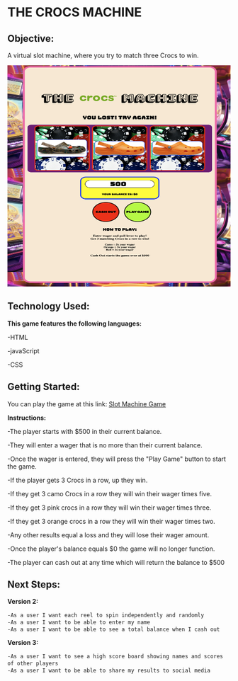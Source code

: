 # THE CROCS MACHINE #

## Objective: ##

A virtual slot machine, where you try to match three Crocs to win.

<img src="img/gameimg.png" alt="Game Image" width="650" height="500"/>




## Technology Used: ##

**This game features the following languages:**

-HTML

-javaScript

-CSS


## Getting Started: ##

You can play the game at this link: [Slot Machine Game](https://patgoral.github.io/slot-machine-project/)


**Instructions:**

  -The player starts with $500 in their current balance.

  -They will enter a wager that is no more than their current balance.

  -Once the wager is entered, they will press the "Play Game" button to start the game.

  -If the player gets 3 Crocs in a row, up they win.

  -If they get 3 camo Crocs in a row they will win their wager times five.

  -If they get 3 pink crocs in a row they will win their wager times three.

  -If they get 3 orange crocs in a row they will win their wager times two.

  -Any other results equal a loss and they will lose their wager amount.

  -Once the player's balance equals $0 the game will no longer function.

  -The player can cash out at any time which will return the balance to $500


## Next Steps: ##

**Version 2:**

    -As a user I want each reel to spin independently and randomly
    -As a user I want to be able to enter my name
    -As a user I want to be able to see a total balance when I cash out

**Version 3:**

    -As a user I want to see a high score board showing names and scores of other players
    -As a user I want to be able to share my results to social media
